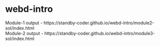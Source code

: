 # webd-intro

<div>Module-1 output - https://standby-coder.github.io/webd-intro/module2-sol/index.html</div>
<div>Module-2 output - https://standby-coder.github.io/webd-intro/module3-sol/index.html</div>
